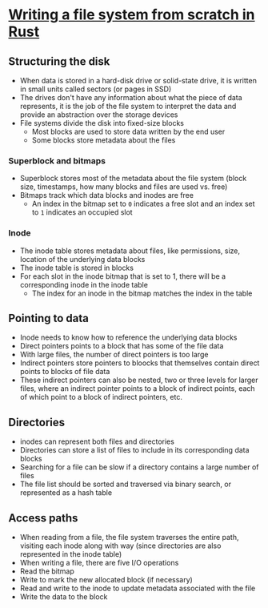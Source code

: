 # [Writing a file system from scratch in Rust](https://blog.carlosgaldino.com/writing-a-file-system-from-scratch-in-rust.html)

## Structuring the disk

* When data is stored in a hard-disk drive or solid-state drive, it is written in small units called sectors (or pages in SSD)
* The drives don't have any information about what the piece of data represents, it is the job of the file system to interpret the data and provide an abstraction over the storage devices
* File systems divide the disk into fixed-size blocks
  * Most blocks are used to store data written by the end user
  * Some blocks store metadata about the files

### Superblock and bitmaps

* Superblock stores most of the metadata about the file system (block size, timestamps, how many blocks and files are used vs. free)
* Bitmaps track which data blocks and inodes are free
  * An index in the bitmap set to `0` indicates a free slot and an index set to `1` indicates an occupied slot

### Inode

* The inode table stores metadata about files, like permissions, size, location of the underlying data blocks
* The inode table is stored in blocks
* For each slot in the inode bitmap that is set to 1, there will be a corresponding inode in the inode table
  * The index for an inode in the bitmap matches the index in the table

## Pointing to data

* Inode needs to know how to reference the underlying data blocks
* Direct pointers points to a block that has some of the file data
 * With large files, the number of direct pointers is too large
* Indirect pointers store pointers to bloocks that themselves contain direct points to blocks of file data
 * These indirect pointers can also be nested, two or three levels for larger files, where an indirect pointer points to a block of indirect points, each of which point to a block of indirect pointers, etc.
 
## Directories

* inodes can represent both files and directories
* Directories can store a list of files to include in its corresponding data blocks
* Searching for a file can be slow if a directory contains a large number of files
 * The file list should be sorted and traversed via binary search, or represented as a hash table

## Access paths

* When reading from a file, the file system traverses the entire path, visiting each inode along with way (since directories are also represented in the inode table)
* When writing a file, there are five I/O operations
 * Read the bitmap
 * Write to mark the new allocated block (if necessary)
 * Read and write to the inode to update metadata associated with the file
 * Write the data to the block
